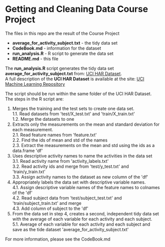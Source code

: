 # Getting and Cleaning Data Course Project

The files in this repo are the result of the Course Project

* **average_for_activity_subject.txt** - the tidy data set
* **CodeBook.md** - information for the dataset
* **run_analysis.R** - R script to generate the data set
* **README.md** - this file

The **run_analysis.R** script generates the tidy data set **average_for_activity_subject.txt** from:
[UCI HAR Dataset](https://d396qusza40orc.cloudfront.net/getdata%2Fprojectfiles%2FUCI%20HAR%20Dataset.zip).  
A full description of the **UCI HAR Dataset** is available at the site:
[UCI Machine Learning Repository](http://archive.ics.uci.edu/ml/datasets/Human+Activity+Recognition+Using+Smartphones)

The script should be run within the same folder of the UCI HAR Dataset.  
The steps in the R script are:
  1. Merges the training and the test sets to create one data set.  
    1.1. Read datasets from 'test/X_test.txt' and 'train/X_train.txt'  
    1.2. Merge the datasets	to one  
  2. Extracts only the measurements on the mean and standard deviation for each measurement.  
    2.1. Read feature names from 'feature.txt'  
    2.2. Find the ids of mean and std of the names  
    2.3. Extract the measurements on the mean and std using the ids as a data.frame 'df'  
  3. Uses descriptive activity names to name the activities in the data set  
    3.1. Read activity name from 'activity_labels.txt'  
    3.2. Read activity ids and merge from 'test/y_test.txt' and 'train/y_train.txt'  
    3.3. Assign activity names to the dataset as new column of the 'df'  
  4. Appropriately labels the data set with descriptive variable names.  
    4.1. Assign descriptive variable names of the feature names to colnames of the 'df'  
    4.2. Read subject data from 'test/subject_test.txt' and 'train/subject_train.txt' and merge  
	4.3. Add column of subject to the 'df'  
  5. From the data set in step 4, creates a second, independent tidy data set with the average of each variable for each activity and each subject.  
    5.1. Average of each variable for each activity and each subject and save as the tide dataset 'average_for_activity_subject.txt'  

For more information, please see the CodeBook.md